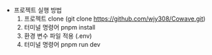 - 프로젝트 실행 방법
  1. 프로젝트 clone (git clone https://github.com/wjy308/Cowave.git)
  2. 터미널 명령어 pnpm install
  3. 환경 변수 파일 적용 (.env)
  4. 터미널 명령어 pnpm run dev
